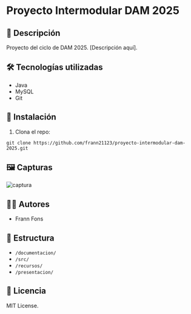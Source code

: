 # Proyecto Intermodular DAM 2025

## 📌 Descripción
Proyecto del ciclo de DAM 2025. [Descripción aquí].

## 🛠 Tecnologías utilizadas
- Java
- MySQL
- Git

## 🚀 Instalación
1. Clona el repo:
```
git clone https://github.com/frann21123/proyecto-intermodular-dam-2025.git
```

## 🖼 Capturas
![captura](recursos/captura1.png)

## 👨‍💻 Autores
- Frann Fons

## 📁 Estructura
- `/documentacion/`
- `/src/`
- `/recursos/`
- `/presentacion/`

## 📄 Licencia
MIT License.
